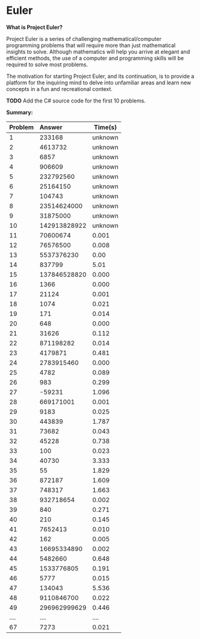 Euler
=====

**What is Project Euler?**

Project Euler is a series of challenging mathematical/computer programming problems that will require more than just mathematical insights to solve. Although mathematics will help you arrive at elegant and efficient methods, the use of a computer and programming skills will be required to solve most problems.

The motivation for starting Project Euler, and its continuation, is to provide a platform for the inquiring mind to delve into unfamiliar areas and learn new concepts in a fun and recreational context. 

**TODO**
Add the C# source code for the first 10 problems.

**Summary:**

| Problem | Answer | Time(s) | 
|:------------ |:---------------| -----|
|1|233168|unknown|
|2|4613732|unknown|
|3|6857|unknown|
|4|906609|unknown|
|5|232792560|unknown|
|6|25164150|unknown|
|7|104743|unknown|
|8|23514624000|unknown|
|9|31875000|unknown|
|10|142913828922|unknown|
|11|70600674|0.001|
|12|76576500|0.008|
|13|5537376230|0.00|
|14|837799|5.01|
|15|137846528820|0.000|
|16|1366|0.000|
|17|21124|0.001|
|18|1074|0.021|
|19|171|0.014|
|20|648|0.000|
|21|31626|0.112|
|22|871198282|0.014|
|23|4179871|0.481|
|24|2783915460|0.000|
|25|4782|0.089|
|26|983|0.299|
|27|-59231|1.096|
|28|669171001|0.001|
|29|9183|0.025|
|30|443839|1.787|
|31|73682|0.043|
|32|45228|0.738|
|33|100|0.023|
|34|40730|3.333|
|35|55|1.829|
|36|872187|1.609|
|37|748317|1.663|
|38|932718654|0.002|
|39|840|0.271|
|40|210|0.145|
|41|7652413|0.010|
|42|162|0.005|
|43|16695334890|0.002|
|44|5482660|0.648|
|45|1533776805|0.191|
|46|5777|0.015|
|47|134043|5.536|
|48|9110846700|0.022|
|49|296962999629|0.446|
|....|....|....|
|67|7273|0.021|
